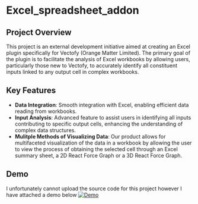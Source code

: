 # Excel_spreadsheet_addon
## Project Overview
This project is an external development initiative aimed at creating an Excel plugin specifically for Vectofy (Orange Matter Limited). The primary goal of the plugin is to facilitate the analysis of Excel workbooks by allowing users, particularly those new to Vectofy, to accurately identify all constituent inputs linked to any output cell in complex workbooks.

## Key Features
- **Data Integration**: Smooth integration with Excel, enabling efficient data reading from workbooks.
- **Input Analysis**: Advanced feature to assist users in identifying all inputs contributing to specific output cells, enhancing the understanding of complex data structures.
- **Mulitple Methods of Visualizing Data**:  Our product allows for multifaceted visualization of the data in a workbook by allowing the user to view the process of obtaining the selected cell through an Excel summary sheet, a 2D React Force Graph or a 3D React Force Graph.
  
## Demo
I unfortunately cannot upload the source code for this project however I have attached a demo below
[![Demo](https://img.youtube.com/vi/ZzcvEpr4jv0/0.jpg)](https://www.youtube.com/watch?v=ZzcvEpr4jv0)

